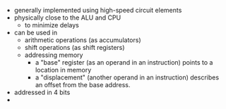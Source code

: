 - generally implemented using high-speed circuit elements
- physically close to the ALU and CPU
	- to minimize delays
- can be used in
	- arithmetic operations (as accumulators)
	- shift operations (as shift registers)
	- addressing memory
		- a "base" register (as an operand in an instruction) points to a location in memory
		- a "displacement" (another operand in an instruction) describes an offset from the base address.
- addressed in 4 bits
-
